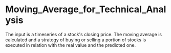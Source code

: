# Moving_Average_for_Technical_Analysis
 The input is a timeseries of a stock's closing price. The moving average is calculated and a strategy of buying or selling a portion of stocks is executed in relation with the real value and the predicted one.
